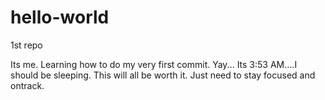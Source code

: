 # hello-world
1st repo


Its me. Learning how to do my very first commit. Yay...
Its 3:53 AM....I should be sleeping. This will all be worth it. Just need to stay focused and ontrack.

